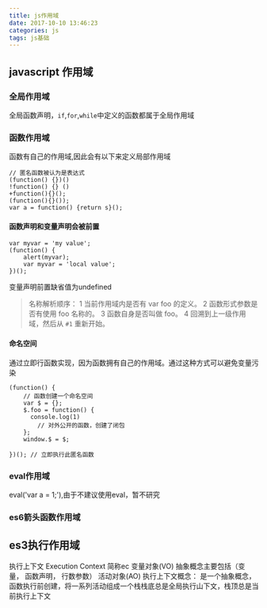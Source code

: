 ```yaml
---
title: js作用域
date: 2017-10-10 13:46:23
categories: js
tags: js基础
---
```


## javascript 作用域
  ### 全局作用域
  全局函数声明，`if`,`for`,`while`中定义的函数都属于全局作用域

  ### 函数作用域
  函数有自己的作用域,因此会有以下来定义局部作用域
  ```
  // 匿名函数被认为是表达式
  (function() {})()
  !function() {} ()
  +function(){}();
  (function(){}());
  var a = function() {return s}();
  ```

  #### 函数声明和变量声明会被前置
  ```
  var myvar = 'my value';  
  (function() {  
      alert(myvar);  
      var myvar = 'local value';  
  })();  
  ```

  变量声明前置缺省值为undefined
  >名称解析顺序：
  1 当前作用域内是否有 var foo 的定义。
  2 函数形式参数是否有使用 foo 名称的。
  3 函数自身是否叫做 foo。
  4 回溯到上一级作用域，然后从 `#1` 重新开始。

  #### 命名空间
  通过立即行函数实现，因为函数拥有自己的作用域。通过这种方式可以避免变量污染

  ```
  (function() {
      // 函数创建一个命名空间
      var $ = {};
      $.foo = function() {
        console.log(1)
          // 对外公开的函数，创建了闭包
      };
      window.$ = $;

  })(); // 立即执行此匿名函数
  ```

  ### eval作用域
  eval('var a = 1;'),由于不建议使用eval，暂不研究

  ### es6箭头函数作用域


## es3执行作用域
  执行上下文 Execution Context 简称ec
  变量对象(VO) 抽象概念主要包括（变量， 函数声明， 行数参数）
  活动对象(AO)
  执行上下文概念： 是一个抽象概念，函数执行前创建，将一系列活动组成一个栈栈底总是全局执行山下文，栈顶总是当前执行上下文
